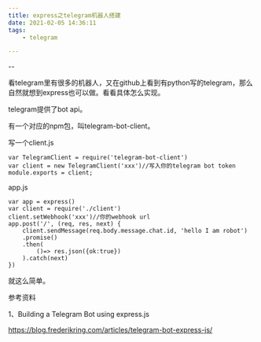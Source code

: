 ```yaml
---
title: express之telegram机器人搭建
date: 2021-02-05 14:36:11
tags:
	- telegram

---
```


--

看telegram里有很多的机器人，又在github上看到有python写的telegram，那么自然就想到express也可以做。看看具体怎么实现。

telegram提供了bot api。

有一个对应的npm包，叫telegram-bot-client。

写一个client.js

```
var TelegramClient = require('telegram-bot-client')
var client = new TelegramClient('xxx')//写入你的telegram bot token
module.exports = client;
```

app.js

```
var app = express()
var client = require('./client')
client.setWebhook('xxx')//你的webhook url
app.post('/', (req, res, next) {
	client.sendMessage(req.body.message.chat.id, 'hello I am robot')
	.promise()
	.then(
		()=> res.json({ok:true})
	).catch(next)
})
```

就这么简单。



参考资料

1、Building a Telegram Bot using express.js

https://blog.frederikring.com/articles/telegram-bot-express-js/
